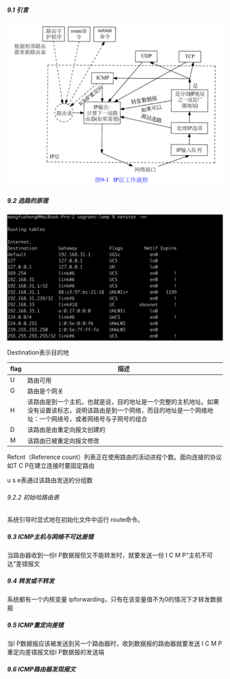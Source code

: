 ##### 9.1 引言

<img src="image-20210905111953820.png" alt="image-20210905111953820" style="zoom:50%;" />

##### 9.2 选路的原理

<img src="image-20210905112447555.png" alt="image-20210905112447555" style="zoom:50%;" />

Destination表示目的地

| flag | 描述                                                         |
| ---- | ------------------------------------------------------------ |
| U    | 路由可用                                                     |
| G    | 路由是个网关                                                 |
| H    | 该路由是到一个主机，也就是说，目的地址是一个完整的主机地址。如果没有设置该标志，说明该路由是到一个网络，而目的地址是一个网络地址：一个网络号，或者网络号与子网号的组合 |
| D    | 该路由是由重定向报文创建的                                   |
| M    | 该路由已被重定向报文修改                                     |

Refcnt（Reference count）列表正在使用路由的活动进程个数。面向连接的协议如T C P在建立连接时要固定路由

u s e表通过该路由发送的分组数



###### 9.2.2 初始哈路由表

系统引导时显式地在初始化文件中运行 route命令。

##### 9.3 ICMP主机与网络不可达差错

当路由器收到一份I P数据报但又不能转发时，就要发送一份 I C M P“主机不可达”差错报文

##### 9.4 转发或不转发

系统都有一个内核变量 ipforwarding，只有在该变量值不为0的情况下才转发数据报

##### 9.5 ICMP重定向差错

当I P数据报应该被发送到另一个路由器时，收到数据报的路由器就要发送 I C M P重定向差错报文给I P数据报的发送端

##### 9.6 ICMP路由器发现报文

